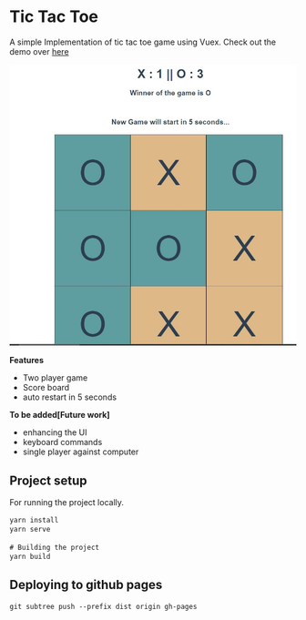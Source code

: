 # Tic Tac Toe

A simple Implementation of tic tac toe game using Vuex. Check out the demo over [here](https://proman24.github.io/Tic-tac-toe-Vuex/)

![](images/img1.JPG)

**Features**
- Two player game
- Score board
- auto restart in 5 seconds

**To be added[Future work]**

- enhancing the UI
- keyboard commands
- single player against computer

## Project setup

For running the project locally.

```
yarn install
yarn serve

# Building the project 
yarn build 
```

## Deploying to github pages

```
git subtree push --prefix dist origin gh-pages
```